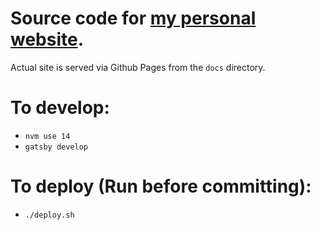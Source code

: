 # Source code for [my personal website](https://avi.me).

Actual site is served via Github Pages from the `docs` directory.

# To develop:

- `nvm use 14`
- `gatsby develop`

# To deploy (Run before committing):

- `./deploy.sh`
